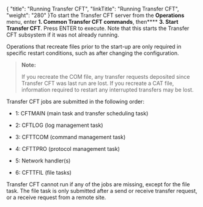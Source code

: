 {
    "title": "Running Transfer CFT",
    "linkTitle": "Running Transfer CFT",
    "weight": "280"
}To start the Transfer CFT server from the **Operations** menu, enter ****<span class="bold_in_para">**1.**</span> Common Transfer CFT commands****, then**** **3. Start Transfer CFT**. Press ENTER to execute. Note that this starts the Transfer CFT subsystem if it was not already running.

Operations that recreate files prior to the start-up are only required in specific restart conditions, such as after changing the configuration.

> **Note:**
>
> If you recreate the COM file, any transfer requests deposited since Transfer CFT was last run are lost. If you recreate a CAT file, information required to restart any interrupted transfers may be lost.

Transfer CFT jobs are submitted in the following order:

-   1: CFTMAIN (main task and transfer scheduling task)

<!-- -->

-   2: CFTLOG (log management task)

<!-- -->

-   3: CFTTCOM (command management task)

<!-- -->

-   4: CFTTPRO (protocol management task)

<!-- -->

-   5: Network handler(s)

<!-- -->

-   6: CFTTFIL (file tasks)

Transfer CFT cannot run if any of the jobs are missing, except for the file task. The file task is only submitted after a send or receive transfer request, or a receive request from a remote site.
